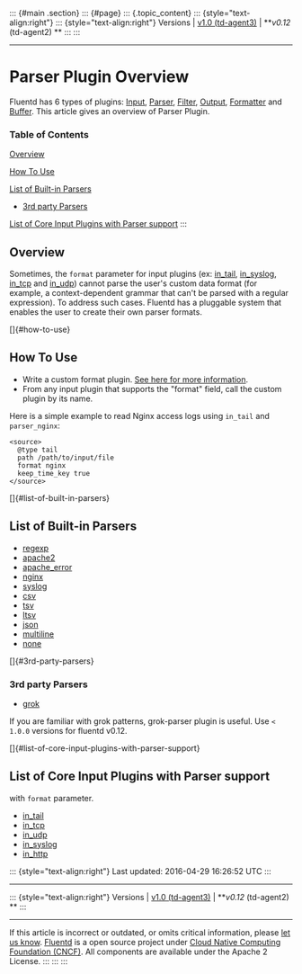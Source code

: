 ::: {#main .section}
::: {#page}
::: {.topic_content}
::: {style="text-align:right"}
::: {style="text-align:right"}
Versions \| [v1.0 (td-agent3)](/v1.0/articles/parser-plugin-overview) \|
***v0.12* (td-agent2) **
:::
:::

------------------------------------------------------------------------

Parser Plugin Overview
======================

Fluentd has 6 types of plugins: [Input](input-plugin-overview),
[Parser](parser-plugin-overview), [Filter](filter-plugin-overview),
[Output](output-plugin-overview), [Formatter](formatter-plugin-overview)
and [Buffer](buffer-plugin-overview). This article gives an overview of
Parser Plugin.


### Table of Contents

[Overview](#overview)

[How To Use](#how-to-use)

[List of Built-in Parsers](#list-of-built-in-parsers)

-   [3rd party Parsers](#3rd-party-parsers)

[List of Core Input Plugins with Parser
support](#list-of-core-input-plugins-with-parser-support)
:::

Overview
--------

Sometimes, the `format` parameter for input plugins (ex:
[in\_tail](in_tail), [in\_syslog](in_syslog), [in\_tcp](in_tcp) and
[in\_udp](in_udp)) cannot parse the user's custom data format (for
example, a context-dependent grammar that can't be parsed with a regular
expression). To address such cases. Fluentd has a pluggable system that
enables the user to create their own parser formats.

[]{#how-to-use}

How To Use
----------

-   Write a custom format plugin. [See here for more
    information](plugin-development#parser-plugins).
-   From any input plugin that supports the "format" field, call the
    custom plugin by its name.

Here is a simple example to read Nginx access logs using `in_tail` and
`parser_nginx`:

``` {.CodeRay}
<source>
  @type tail
  path /path/to/input/file
  format nginx
  keep_time_key true
</source>
```

[]{#list-of-built-in-parsers}

List of Built-in Parsers
------------------------

-   [regexp](parser_regexp)
-   [apache2](parser_apache2)
-   [apache\_error](parser_apache_error)
-   [nginx](parser_nginx)
-   [syslog](parser_syslog)
-   [csv](parser_csv)
-   [tsv](parser_tsv)
-   [ltsv](parser_ltsv)
-   [json](parser_json)
-   [multiline](parser_multiline)
-   [none](parser_none)

[]{#3rd-party-parsers}

### 3rd party Parsers

-   [grok](https://github.com/fluent/fluent-plugin-grok-parser)

If you are familiar with grok patterns, grok-parser plugin is useful.
Use `< 1.0.0` versions for fluentd v0.12.

[]{#list-of-core-input-plugins-with-parser-support}

List of Core Input Plugins with Parser support
----------------------------------------------

with `format` parameter.

-   [in\_tail](in_tail)
-   [in\_tcp](in_tcp)
-   [in\_udp](in_udp)
-   [in\_syslog](in_syslog)
-   [in\_http](in_http)

::: {style="text-align:right"}
Last updated: 2016-04-29 16:26:52 UTC
:::

------------------------------------------------------------------------

::: {style="text-align:right"}
Versions \| [v1.0 (td-agent3)](/v1.0/articles/parser-plugin-overview) \|
***v0.12* (td-agent2) **
:::

------------------------------------------------------------------------

If this article is incorrect or outdated, or omits critical information,
please [let us
know](https://github.com/fluent/fluentd-docs/issues?state=open).
[Fluentd](http://www.fluentd.org/) is a open source project under [Cloud
Native Computing Foundation (CNCF)](https://cncf.io/). All components
are available under the Apache 2 License.
:::
:::
:::
